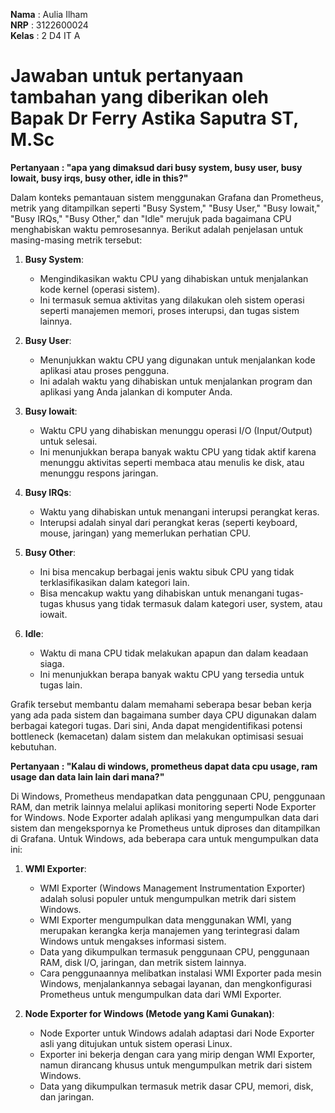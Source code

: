 **Nama** : Aulia Ilham </br>
**NRP** : 3122600024 </br>
**Kelas** : 2 D4 IT A </br>


# Jawaban untuk pertanyaan tambahan yang diberikan oleh Bapak Dr Ferry Astika Saputra ST, M.Sc	
**Pertanyaan : "apa yang dimaksud dari busy system, busy user, busy lowait, busy irqs, busy other, idle in this?"**

Dalam konteks pemantauan sistem menggunakan Grafana dan Prometheus, metrik yang ditampilkan seperti "Busy System," "Busy User," "Busy Iowait," "Busy IRQs," "Busy Other," dan "Idle" merujuk pada bagaimana CPU menghabiskan waktu pemrosesannya. Berikut adalah penjelasan untuk masing-masing metrik tersebut:

1. **Busy System**:
   - Mengindikasikan waktu CPU yang dihabiskan untuk menjalankan kode kernel (operasi sistem).
   - Ini termasuk semua aktivitas yang dilakukan oleh sistem operasi seperti manajemen memori, proses interupsi, dan tugas sistem lainnya.

2. **Busy User**:
   - Menunjukkan waktu CPU yang digunakan untuk menjalankan kode aplikasi atau proses pengguna.
   - Ini adalah waktu yang dihabiskan untuk menjalankan program dan aplikasi yang Anda jalankan di komputer Anda.

3. **Busy Iowait**:
   - Waktu CPU yang dihabiskan menunggu operasi I/O (Input/Output) untuk selesai.
   - Ini menunjukkan berapa banyak waktu CPU yang tidak aktif karena menunggu aktivitas seperti membaca atau menulis ke disk, atau menunggu respons jaringan.

4. **Busy IRQs**:
   - Waktu yang dihabiskan untuk menangani interupsi perangkat keras.
   - Interupsi adalah sinyal dari perangkat keras (seperti keyboard, mouse, jaringan) yang memerlukan perhatian CPU.

5. **Busy Other**:
   - Ini bisa mencakup berbagai jenis waktu sibuk CPU yang tidak terklasifikasikan dalam kategori lain.
   - Bisa mencakup waktu yang dihabiskan untuk menangani tugas-tugas khusus yang tidak termasuk dalam kategori user, system, atau iowait.

6. **Idle**:
   - Waktu di mana CPU tidak melakukan apapun dan dalam keadaan siaga.
   - Ini menunjukkan berapa banyak waktu CPU yang tersedia untuk tugas lain.

Grafik tersebut membantu dalam memahami seberapa besar beban kerja yang ada pada sistem dan bagaimana sumber daya CPU digunakan dalam berbagai kategori tugas. Dari sini, Anda dapat mengidentifikasi potensi bottleneck (kemacetan) dalam sistem dan melakukan optimisasi sesuai kebutuhan.


**Pertanyaan : "Kalau di windows, prometheus dapat data cpu usage, ram usage dan data lain lain dari mana?"**

Di Windows, Prometheus mendapatkan data penggunaan CPU, penggunaan RAM, dan metrik lainnya melalui aplikasi monitoring seperti Node Exporter for Windows. Node Exporter adalah aplikasi yang mengumpulkan data dari sistem dan mengekspornya ke Prometheus untuk diproses dan ditampilkan di Grafana. Untuk Windows, ada beberapa cara untuk mengumpulkan data ini:

1. **WMI Exporter**:
   - WMI Exporter (Windows Management Instrumentation Exporter) adalah solusi populer untuk mengumpulkan metrik dari sistem Windows.
   - WMI Exporter mengumpulkan data menggunakan WMI, yang merupakan kerangka kerja manajemen yang terintegrasi dalam Windows untuk mengakses informasi sistem.
   - Data yang dikumpulkan termasuk penggunaan CPU, penggunaan RAM, disk I/O, jaringan, dan metrik sistem lainnya.
   - Cara penggunaannya melibatkan instalasi WMI Exporter pada mesin Windows, menjalankannya sebagai layanan, dan mengkonfigurasi Prometheus untuk mengumpulkan data dari WMI Exporter.

2. **Node Exporter for Windows (Metode yang Kami Gunakan)**:
   - Node Exporter untuk Windows adalah adaptasi dari Node Exporter asli yang ditujukan untuk sistem operasi Linux.
   - Exporter ini bekerja dengan cara yang mirip dengan WMI Exporter, namun dirancang khusus untuk mengumpulkan metrik dari sistem Windows.
   - Data yang dikumpulkan termasuk metrik dasar CPU, memori, disk, dan jaringan.
